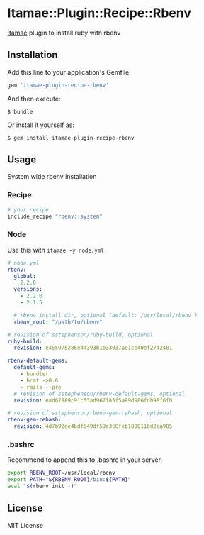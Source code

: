# Itamae::Plugin::Recipe::Rbenv

[Itamae](https://github.com/ryotarai/itamae) plugin to install ruby with rbenv

## Installation

Add this line to your application's Gemfile:

```ruby
gem 'itamae-plugin-recipe-rbenv'
```

And then execute:

    $ bundle

Or install it yourself as:

    $ gem install itamae-plugin-recipe-rbenv

## Usage

System wide rbenv installation

### Recipe

```ruby
# your recipe
include_recipe "rbenv::system"
```

### Node

Use this with `itamae -y node.yml`

```yaml
# node.yml
rbenv:
  global:
    2.2.0
  versions:
    - 2.2.0
    - 2.1.5

  # rbenv install dir, optional (default: /usr/local/rbenv )
  rbenv_root: "/path/to/rbenv"

# revision of sstephenson/ruby-build, optional
ruby-build:
  revision: e455975286e44393b1b33037ae1ce40ef2742401

rbenv-default-gems:
  default-gems:
    - bundler
    - bcat ~>0.6
    - rails --pre
  # revision of sstephenson/rbenv-default-gems, optional
  revision: ead67889c91c53ad967f85f5a89d986fdb98f6fb

# revision of sstephenson/rbenv-gem-rehash, optional
rbenv-gem-rehash:
  revision: 4d7b92de4bdf549df59c3c8feb1890116d2ea985
```

### .bashrc

Recommend to append this to .bashrc in your server.

```bash
export RBENV_ROOT=/usr/local/rbenv
export PATH="${RBENV_ROOT}/bin:${PATH}"
eval "$(rbenv init -)"
```

## License

MIT License
